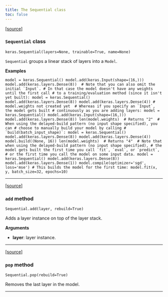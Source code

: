 ```yaml
---
title: The Sequential class
toc: false
---
```


[\[source\]](https://github.com/keras-team/keras/tree/v3.6.0/keras/src/models/sequential.py#L19)

### `Sequential` class

`keras.Sequential(layers=None, trainable=True, name=None)`

`Sequential` groups a linear stack of layers into a `Model`.

**Examples**

`` model = keras.Sequential() model.add(keras.Input(shape=(16,))) model.add(keras.layers.Dense(8))  # Note that you can also omit the initial `Input`. # In that case the model doesn't have any weights until the first call # to a training/evaluation method (since it isn't yet built): model = keras.Sequential() model.add(keras.layers.Dense(8)) model.add(keras.layers.Dense(4)) # model.weights not created yet  # Whereas if you specify an `Input`, the model gets built # continuously as you are adding layers: model = keras.Sequential() model.add(keras.Input(shape=(16,))) model.add(keras.layers.Dense(8)) len(model.weights)  # Returns "2"  # When using the delayed-build pattern (no input shape specified), you can # choose to manually build your model by calling # `build(batch_input_shape)`: model = keras.Sequential() model.add(keras.layers.Dense(8)) model.add(keras.layers.Dense(4)) model.build((None, 16)) len(model.weights)  # Returns "4"  # Note that when using the delayed-build pattern (no input shape specified), # the model gets built the first time you call `fit`, `eval`, or `predict`, # or the first time you call the model on some input data. model = keras.Sequential() model.add(keras.layers.Dense(8)) model.add(keras.layers.Dense(1)) model.compile(optimizer='sgd', loss='mse') # This builds the model for the first time: model.fit(x, y, batch_size=32, epochs=10) ``

---

[\[source\]](https://github.com/keras-team/keras/tree/v3.6.0/keras/src/models/sequential.py#L78)

### `add` method

`Sequential.add(layer, rebuild=True)`

Adds a layer instance on top of the layer stack.

**Arguments**

- **layer**: layer instance.

---

[\[source\]](https://github.com/keras-team/keras/tree/v3.6.0/keras/src/models/sequential.py#L127)

### `pop` method

`Sequential.pop(rebuild=True)`

Removes the last layer in the model.

---
